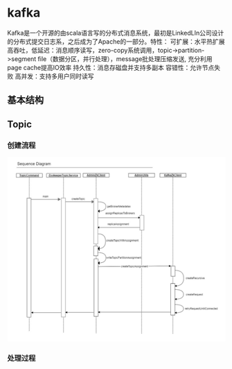 # kafka
Kafka是一个开源的由scala语言写的分布式消息系统，最初是LinkedLIn公司设计的分布式提交日志系，之后成为了Apache的一部分。特性：
可扩展：水平热扩展
高吞吐，低延迟：消息顺序读写，zero-copy系统调用，topic->partition->segment file（数据分区，并行处理），message批处理压缩发送, 充分利用page cache提高IO效率
持久性：消息存磁盘并支持多副本
容错性：允许节点失败
高并发：支持多用户同时读写
## 基本结构


## Topic

### 创建流程
![Create Topic](https://github.com/XuanZhouGit/kafka/blob/master/CreateTopicFlow.JPG)
### 处理过程

